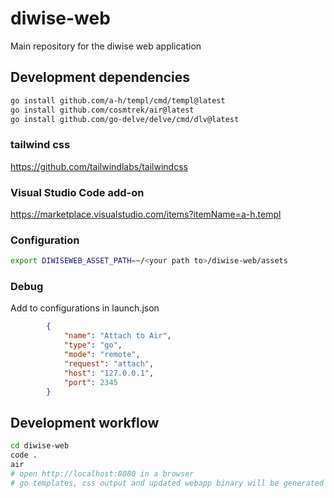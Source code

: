 # diwise-web

Main repository for the diwise web application

## Development dependencies

```bash
go install github.com/a-h/templ/cmd/templ@latest
go install github.com/cosmtrek/air@latest
go install github.com/go-delve/delve/cmd/dlv@latest
```

### tailwind css
https://github.com/tailwindlabs/tailwindcss

### Visual Studio Code add-on
https://marketplace.visualstudio.com/items?itemName=a-h.templ

### Configuration

```bash
export DIWISEWEB_ASSET_PATH=~/<your path to>/diwise-web/assets
```

### Debug

Add to configurations in launch.json

```json
        {
            "name": "Attach to Air",
            "type": "go",
            "mode": "remote",
            "request": "attach",
            "host": "127.0.0.1",
            "port": 2345
        }
```


## Development workflow

```bash
cd diwise-web
code .
air
# open http://localhost:8080 in a browser
# go templates, css output and updated webapp binary will be generated automatically on save
```
